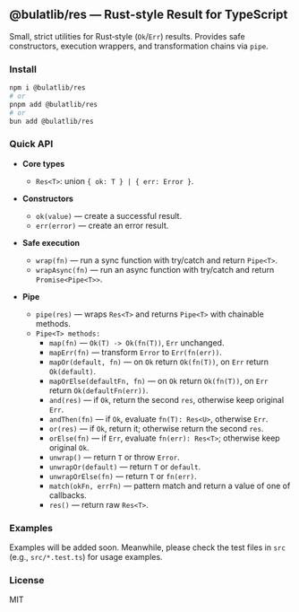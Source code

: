 ## @bulatlib/res — Rust‑style Result for TypeScript

Small, strict utilities for Rust‑style (`Ok`/`Err`) results. Provides safe constructors, execution wrappers, and transformation chains via `pipe`.

### Install

```bash
npm i @bulatlib/res
# or
pnpm add @bulatlib/res
# or
bun add @bulatlib/res
```

### Quick API

- **Core types**
  - `Res<T>`: union `{ ok: T } | { err: Error }`.

- **Constructors**
  - `ok(value)` — create a successful result.
  - `err(error)` — create an error result.

- **Safe execution**
  - `wrap(fn)` — run a sync function with try/catch and return `Pipe<T>`.
  - `wrapAsync(fn)` — run an async function with try/catch and return `Promise<Pipe<T>>`.

- **Pipe**
  - `pipe(res)` — wraps `Res<T>` and returns `Pipe<T>` with chainable methods.
  - `Pipe<T> methods:`
    - `map(fn)` — `Ok(T) -> Ok(fn(T))`, `Err` unchanged.
    - `mapErr(fn)` — transform `Error` to `Err(fn(err))`.
    - `mapOr(default, fn)` — on `Ok` return `Ok(fn(T))`, on `Err` return `Ok(default)`.
    - `mapOrElse(defaultFn, fn)` — on `Ok` return `Ok(fn(T))`, on `Err` return `Ok(defaultFn(err))`.
    - `and(res)` — if `Ok`, return the second `res`, otherwise keep original `Err`.
    - `andThen(fn)` — if `Ok`, evaluate `fn(T): Res<U>`, otherwise `Err`.
    - `or(res)` — if `Ok`, return it; otherwise return the second `res`.
    - `orElse(fn)` — if `Err`, evaluate `fn(err): Res<T>`; otherwise keep original `Ok`.
    - `unwrap()` — return `T` or throw `Error`.
    - `unwrapOr(default)` — return `T` or `default`.
    - `unwrapOrElse(fn)` — return `T` or `fn(err)`.
    - `match(okFn, errFn)` — pattern match and return a value of one of callbacks.
    - `res()` — return raw `Res<T>`.

### Examples

Examples will be added soon. Meanwhile, please check the test files in `src` (e.g., `src/*.test.ts`) for usage examples.

### License

MIT
